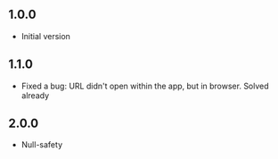 ## 1.0.0

- Initial version

## 1.1.0

- Fixed a bug: URL didn't open within the app, but in browser. Solved already

## 2.0.0

- Null-safety

